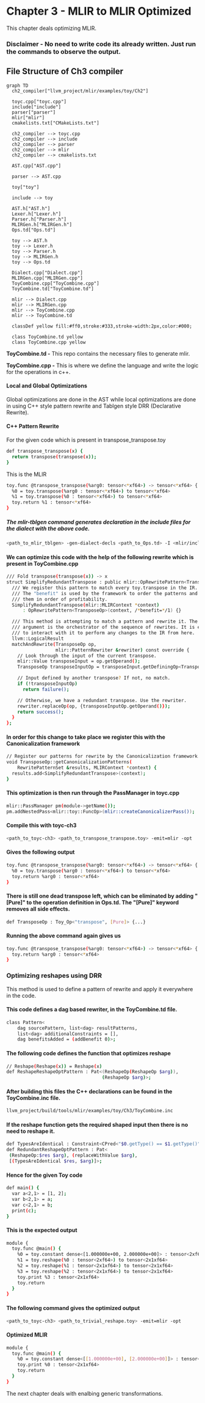 # Chapter 3 - MLIR to MLIR Optimized

This chapter deals optimizing MLIR. 

### Disclaimer - No need to write code its already written. Just run the commands to observe the output. 

## File Structure of Ch3 compiler

```mermaid
graph TD
  ch2_compiler["llvm_project/mlir/examples/toy/Ch2"]

  toyc.cpp["toyc.cpp"]
  include["include"]
  parser["parser"]
  mlir["mlir"] 
  cmakelists.txt["CMakeLists.txt"]

  ch2_compiler --> toyc.cpp
  ch2_compiler --> include
  ch2_compiler --> parser
  ch2_compiler --> mlir
  ch2_compiler --> cmakelists.txt

  AST.cpp["AST.cpp"]

  parser --> AST.cpp

  toy["toy"]

  include --> toy

  AST.h["AST.h"]
  Lexer.h["Lexer.h"]
  Parser.h["Parser.h"]
  MLIRGen.h["MLIRGen.h"]
  Ops.td["Ops.td"]

  toy --> AST.h
  toy --> Lexer.h
  toy --> Parser.h
  toy --> MLIRGen.h
  toy --> Ops.td

  Dialect.cpp["Dialect.cpp"] 
  MLIRGen.cpp["MLIRGen.cpp"]
  ToyCombine.cpp["ToyCombine.cpp"]
  ToyCombine.td["ToyCombine.td"]

  mlir --> Dialect.cpp
  mlir --> MLIRGen.cpp
  mlir --> ToyCombine.cpp
  mlir --> ToyCombine.td

  classDef yellow fill:#ff0,stroke:#333,stroke-width:2px,color:#000;

  class ToyCombine.td yellow
  class ToyCombine.cpp yellow
```

**ToyCombine.td -** This repo contains the necessary files to generate mlir.

**ToyCombine.cpp -** This is where we define the language and write the logic for the operations in c++. 

#### Local and Global Optimizations 

Global optimizations are done in the AST while local optimizations are done in using C++ style pattern rewrite and Tablgen style DRR (Declarative Rewrite). 

#### C++ Pattern Rewrite

For the given code which is present in transpose_transpose.toy

```bash
def transpose_transpose(x) {
  return transpose(transpose(x));
}
```

This is the MLIR

```bash
toy.func @transpose_transpose(%arg0: tensor<*xf64>) -> tensor<*xf64> {
  %0 = toy.transpose(%arg0 : tensor<*xf64>) to tensor<*xf64>
  %1 = toy.transpose(%0 : tensor<*xf64>) to tensor<*xf64>
  toy.return %1 : tensor<*xf64>
}
```

##### The mlir-tblgen command generates declaration in the include files for the dialect with the above code. 

```bash
<path_to_mlir_tblgen> -gen-dialect-decls <path_to_Ops.td> -I <mlir/include>
```

#### We can optimize this code with the help of the following rewrite which is present in ToyCombine.cpp

```bash
/// Fold transpose(transpose(x)) -> x
struct SimplifyRedundantTranspose : public mlir::OpRewritePattern<TransposeOp> {
  /// We register this pattern to match every toy.transpose in the IR.
  /// The "benefit" is used by the framework to order the patterns and process
  /// them in order of profitability.
  SimplifyRedundantTranspose(mlir::MLIRContext *context)
      : OpRewritePattern<TransposeOp>(context, /*benefit=*/1) {}

  /// This method is attempting to match a pattern and rewrite it. The rewriter
  /// argument is the orchestrator of the sequence of rewrites. It is expected
  /// to interact with it to perform any changes to the IR from here.
  llvm::LogicalResult
  matchAndRewrite(TransposeOp op,
                  mlir::PatternRewriter &rewriter) const override {
    // Look through the input of the current transpose.
    mlir::Value transposeInput = op.getOperand();
    TransposeOp transposeInputOp = transposeInput.getDefiningOp<TransposeOp>();

    // Input defined by another transpose? If not, no match.
    if (!transposeInputOp)
      return failure();

    // Otherwise, we have a redundant transpose. Use the rewriter.
    rewriter.replaceOp(op, {transposeInputOp.getOperand()});
    return success();
  }
};
```

#### In order for this change to take place we register this with the Canonicalization framework

```bash
// Register our patterns for rewrite by the Canonicalization framework.
void TransposeOp::getCanonicalizationPatterns(
    RewritePatternSet &results, MLIRContext *context) {
  results.add<SimplifyRedundantTranspose>(context);
}
```
#### This optimization is then run through the PassManager in toyc.cpp

```bash
mlir::PassManager pm(module->getName());
pm.addNestedPass<mlir::toy::FuncOp>(mlir::createCanonicalizerPass());
```

#### Compile this with toyc-ch3 

```bash
<path_to_toyc-ch3> <path_to_transpose_transpose.toy> -emit=mlir -opt
```
#### Gives the following output

```bash
toy.func @transpose_transpose(%arg0: tensor<*xf64>) -> tensor<*xf64> {
  %0 = toy.transpose(%arg0 : tensor<*xf64>) to tensor<*xf64>
  toy.return %arg0 : tensor<*xf64>
}
```

#### There is still one dead transpose left, which can be eliminated by adding "[Pure]" to the operation definition in Ops.td. The "[Pure]" keyword removes all side effects.

```bash
def TransposeOp : Toy_Op<"transpose", [Pure]> {...}
```

#### Running the above command again gives us

```bash
toy.func @transpose_transpose(%arg0: tensor<*xf64>) -> tensor<*xf64> {
  toy.return %arg0 : tensor<*xf64>
}
```

### Optimizing reshapes using DRR

This method is used to define a pattern of rewrite and apply it everywhere in the code.

#### This code defines a dag based rewriter, in the ToyCombine.td file.

```bash
class Pattern<
    dag sourcePattern, list<dag> resultPatterns,
    list<dag> additionalConstraints = [],
    dag benefitsAdded = (addBenefit 0)>;
```

#### The following code defines the function that optimizes reshape

```bash
// Reshape(Reshape(x)) = Reshape(x)
def ReshapeReshapeOptPattern : Pat<(ReshapeOp(ReshapeOp $arg)),
                                   (ReshapeOp $arg)>;
```

#### After building this files the C++ declarations can be found in the ToyCombine.inc file. 

```bash
llvm_project/build/tools/mlir/examples/toy/Ch3/ToyCombine.inc
```

#### If the reshape function gets the required shaped input then there is no need to reshape it. 

 ```bash
def TypesAreIdentical : Constraint<CPred<"$0.getType() == $1.getType()">>;
def RedundantReshapeOptPattern : Pat<
  (ReshapeOp:$res $arg), (replaceWithValue $arg),
  [(TypesAreIdentical $res, $arg)]>;
```

#### Hence for the given Toy code

```bash
def main() {
  var a<2,1> = [1, 2];
  var b<2,1> = a;
  var c<2,1> = b;
  print(c);
}
```

#### This is the expected output

```bash
module {
  toy.func @main() {
    %0 = toy.constant dense<[1.000000e+00, 2.000000e+00]> : tensor<2xf64>
    %1 = toy.reshape(%0 : tensor<2xf64>) to tensor<2x1xf64>
    %2 = toy.reshape(%1 : tensor<2x1xf64>) to tensor<2x1xf64>
    %3 = toy.reshape(%2 : tensor<2x1xf64>) to tensor<2x1xf64>
    toy.print %3 : tensor<2x1xf64>
    toy.return
  }
}
```

#### The following command gives the optimized output

```bash
<path_to_toyc-ch3> <path_to_trivial_reshape.toy> -emit=mlir -opt
```

#### Optimized MLIR

```bash
module {
  toy.func @main() {
    %0 = toy.constant dense<[[1.000000e+00], [2.000000e+00]]> : tensor<2x1xf64>
    toy.print %0 : tensor<2x1xf64>
    toy.return
  }
}
```

The next chapter deals with enalbing generic transformations.
